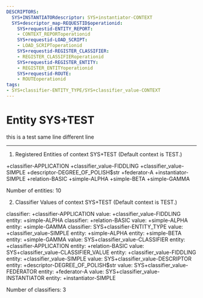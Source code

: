 ```yaml
---
DESCRIPTORS:
  SYS+INSTANTIATORdescriptor: SYS+instantiator-CONTEXT
  SYS+descriptor_map-REQUESTID$operationid:
    SYS+requestid-ENTITY_REPORT:
    - CONTEXT_REPORToperationid
    SYS+requestid-LOAD_SCRIPT:
    - LOAD_SCRIPToperationid
    SYS+requestid-REGISTER_CLASSIFIER:
    - REGISTER_CLASSIFIERoperationid
    SYS+requestid-REGISTER_ENTITY:
    - REGISTER_ENTITYoperationid
    SYS+requestid-ROUTE:
    - ROUTEoperationid
tags:
- SYS+classifier-ENTITY_TYPE/SYS+classifier_value-CONTEXT
---
```

# Entity SYS+TEST

this is a test same line 
different line

---
1. Registered Entities of context SYS+TEST
(Default context is TEST.)

+classifier-APPLICATION
+classifier_value-FIDDLING
+classifier_value-SIMPLE
+descriptor-DEGREE_OF_POLISH$str
+federator-A
+instantiator-SIMPLE
+relation-BASIC
+simple-ALPHA
+simple-BETA
+simple-GAMMA

Number of entities: 10

2. Classifier Values of context SYS+TEST
(Default context is TEST.)

classifier:    +classifier-APPLICATION
     value:        +classifier_value-FIDDLING
    entity:            +simple-ALPHA
classifier:    +relation-BASIC
     value:        +simple-ALPHA
    entity:            +simple-GAMMA
classifier:    SYS+classifier-ENTITY_TYPE
     value:        +classifier_value-SIMPLE
    entity:            +simple-ALPHA
    entity:            +simple-BETA
    entity:            +simple-GAMMA
     value:        SYS+classifier_value-CLASSIFIER
    entity:            +classifier-APPLICATION
    entity:            +relation-BASIC
     value:        SYS+classifier_value-CLASSIFIER_VALUE
    entity:            +classifier_value-FIDDLING
    entity:            +classifier_value-SIMPLE
     value:        SYS+classifier_value-DESCRIPTOR
    entity:            +descriptor-DEGREE_OF_POLISH$str
     value:        SYS+classifier_value-FEDERATOR
    entity:            +federator-A
     value:        SYS+classifier_value-INSTANTIATOR
    entity:            +instantiator-SIMPLE

Number of classifiers: 3

